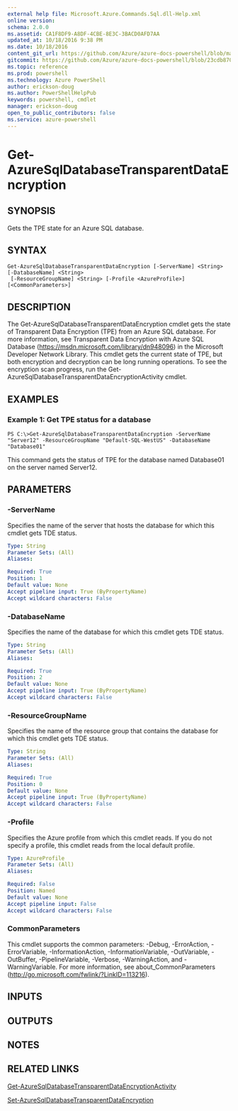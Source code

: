 ```yaml
---
external help file: Microsoft.Azure.Commands.Sql.dll-Help.xml
online version: 
schema: 2.0.0
ms.assetid: CA1F8DF9-A8DF-4CBE-8E3C-3BACD0AFD7AA
updated_at: 10/18/2016 9:38 PM
ms.date: 10/18/2016
content_git_url: https://github.com/Azure/azure-docs-powershell/blob/master/azureps-cmdlets-docs/ResourceManager/AzureRM.Sql/v0.9.8/Get-AzureSqlDatabaseTransparentDataEncryption.md
gitcommit: https://github.com/Azure/azure-docs-powershell/blob/23cdb8705d4ab9807c0e21b238f3b134a7d49c7d/azureps-cmdlets-docs/ResourceManager/AzureRM.Sql/v0.9.8/Get-AzureSqlDatabaseTransparentDataEncryption.md
ms.topic: reference
ms.prod: powershell
ms.technology: Azure PowerShell
author: erickson-doug
ms.author: PowerShellHelpPub
keywords: powershell, cmdlet
manager: erickson-doug
open_to_public_contributors: false
ms.service: azure-powershell
---
```


# Get-AzureSqlDatabaseTransparentDataEncryption

## SYNOPSIS
Gets the TPE state for an Azure SQL database.

## SYNTAX

```
Get-AzureSqlDatabaseTransparentDataEncryption [-ServerName] <String> [-DatabaseName] <String>
 [-ResourceGroupName] <String> [-Profile <AzureProfile>] [<CommonParameters>]
```

## DESCRIPTION
The Get-AzureSqlDatabaseTransparentDataEncryption cmdlet gets the state of Transparent Data Encryption (TPE) from an Azure SQL database.
For more information, see Transparent Data Encryption with Azure SQL Database (https://msdn.microsoft.com/library/dn948096) in the Microsoft Developer Network Library.
This cmdlet gets the current state of TPE, but both encryption and decryption can be long running operations.
To see the encryption scan progress, run the Get-AzureSqlDatabaseTransparentDataEncryptionActivity cmdlet.

## EXAMPLES

### Example 1: Get TPE status for a database
```
PS C:\>Get-AzureSqlDatabaseTransparentDataEncryption -ServerName "Server12" -ResourceGroupName "Default-SQL-WestUS" -DatabaseName "Database01"
```

This command gets the status of TPE for the database named Database01 on the server named Server12.

## PARAMETERS

### -ServerName
Specifies the name of the server that hosts the database for which this cmdlet gets TDE status.

```yaml
Type: String
Parameter Sets: (All)
Aliases: 

Required: True
Position: 1
Default value: None
Accept pipeline input: True (ByPropertyName)
Accept wildcard characters: False
```

### -DatabaseName
Specifies the name of the database for which this cmdlet gets TDE status.

```yaml
Type: String
Parameter Sets: (All)
Aliases: 

Required: True
Position: 2
Default value: None
Accept pipeline input: True (ByPropertyName)
Accept wildcard characters: False
```

### -ResourceGroupName
Specifies the name of the resource group that contains the database for which this cmdlet gets TDE status.

```yaml
Type: String
Parameter Sets: (All)
Aliases: 

Required: True
Position: 0
Default value: None
Accept pipeline input: True (ByPropertyName)
Accept wildcard characters: False
```

### -Profile
Specifies the Azure profile from which this cmdlet reads.
If you do not specify a profile, this cmdlet reads from the local default profile.

```yaml
Type: AzureProfile
Parameter Sets: (All)
Aliases: 

Required: False
Position: Named
Default value: None
Accept pipeline input: False
Accept wildcard characters: False
```

### CommonParameters
This cmdlet supports the common parameters: -Debug, -ErrorAction, -ErrorVariable, -InformationAction, -InformationVariable, -OutVariable, -OutBuffer, -PipelineVariable, -Verbose, -WarningAction, and -WarningVariable. For more information, see about_CommonParameters (http://go.microsoft.com/fwlink/?LinkID=113216).

## INPUTS

## OUTPUTS

## NOTES

## RELATED LINKS

[Get-AzureSqlDatabaseTransparentDataEncryptionActivity]()

[Set-AzureSqlDatabaseTransparentDataEncryption]()


